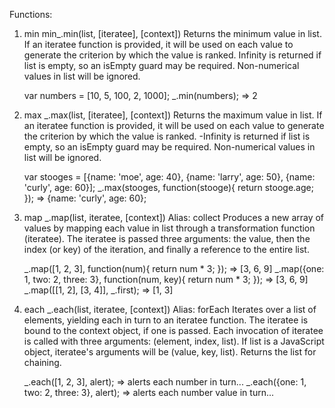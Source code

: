 Functions:

1. min 
      min_.min(list, [iteratee], [context]) 
      Returns the minimum value in list. If an iteratee function is provided, it will be used on each value to generate the criterion by which the value is ranked. Infinity is returned if list is empty, so an isEmpty guard may be required. Non-numerical values in list will be ignored.
      
      var numbers = [10, 5, 100, 2, 1000];
      _.min(numbers);
      => 2
2. max 
      _.max(list, [iteratee], [context]) 
      Returns the maximum value in list. If an iteratee function is provided, it will be used on each value to generate the criterion by which the value is ranked. -Infinity is returned if list is empty, so an isEmpty guard may be required. Non-numerical values in list will be ignored.
      
      var stooges = [{name: 'moe', age: 40}, {name: 'larry', age: 50}, {name: 'curly', age: 60}];
      _.max(stooges, function(stooge){ return stooge.age; });
      => {name: 'curly', age: 60};
3. map
      _.map(list, iteratee, [context]) Alias: collect 
      Produces a new array of values by mapping each value in list through a transformation function (iteratee). The iteratee is passed three arguments: the value, then the index (or key) of the iteration, and finally a reference to the entire list.
      
      _.map([1, 2, 3], function(num){ return num * 3; });
      => [3, 6, 9]
      _.map({one: 1, two: 2, three: 3}, function(num, key){ return num * 3; });
      => [3, 6, 9]
      _.map([[1, 2], [3, 4]], _.first);
      => [1, 3]

4. each 
      _.each(list, iteratee, [context]) Alias: forEach 
      Iterates over a list of elements, yielding each in turn to an iteratee function. The iteratee is bound to the context object, if one is passed. Each invocation of iteratee is called with three arguments: (element, index, list). If list is a JavaScript object, iteratee's arguments will be (value, key, list). Returns the list for chaining.
      
      _.each([1, 2, 3], alert);
      => alerts each number in turn...
      _.each({one: 1, two: 2, three: 3}, alert);
      => alerts each number value in turn...
